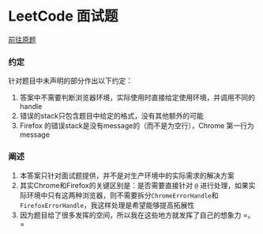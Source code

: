 # LeetCode 面试题
[前往原题](https://github.com/LeetCode-OpenSource/hire/blob/master/foundations_zh.md)

### 约定
针对题目中未声明的部分作出以下约定：

1. 答案中不需要判断浏览器环境，实际使用时直接给定使用环境，并调用不同的handle
2. 错误的stack只包含题目中给定的格式，没有其他额外的可能
3. Firefox 的错误stack是没有message的（而不是为空行），Chrome 第一行为message


### 阐述
1. 本答案只针对面试题提供，并不是对生产环境中的实际需求的解决方案
2. 其实Chrome和Firefox的关键区别是：是否需要直接针对 `@` 进行处理，如果实际环境中只有这两种浏览器，则不需要拆分`ChromeErrorHandle`和`FirefoxErrorHandle`，我这样处理是希望能够提高拓展性
3. 因为题目给了很多发挥的空间，所以我在这些地方就发挥了自己的想象力 =。=


